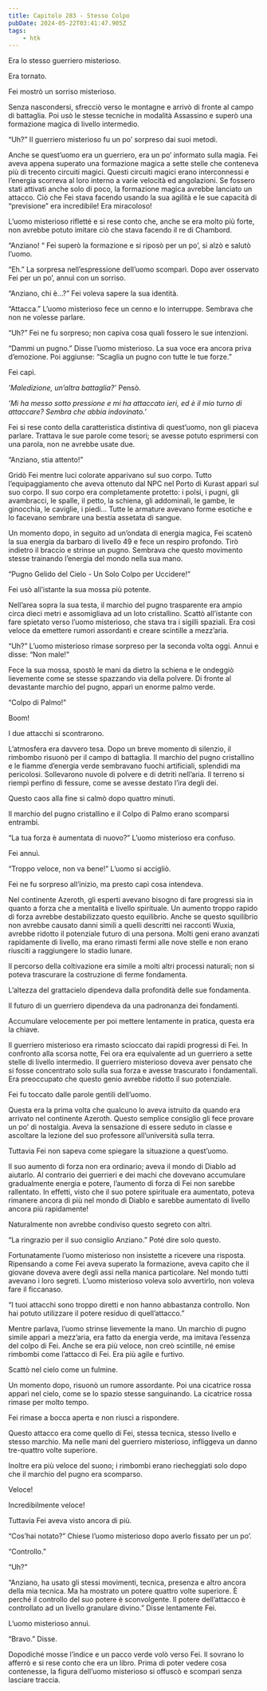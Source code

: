 ```yaml
---
title: Capitolo 283 - Stesso Colpo
pubDate: 2024-05-22T03:41:47.905Z
tags:
    - htk
---
```


Era lo stesso guerriero misterioso.

Era tornato.

Fei mostrò un sorriso misterioso.

Senza nascondersi, sfrecciò verso le montagne e arrivò di fronte al campo di battaglia. Poi usò le stesse tecniche in modalità Assassino e superò una formazione magica di livello intermedio.

“Uh?” Il guerriero misterioso fu un po’ sorpreso dai suoi metodi.

Anche se quest’uomo era un guerriero, era un po’ informato sulla magia. Fei aveva appena superato una formazione magica a sette stelle che conteneva più di trecento circuiti magici. Questi circuiti magici erano interconnessi e l’energia scorreva al loro interno a varie velocità ed angolazioni. Se fossero stati attivati anche solo di poco, la formazione magica avrebbe lanciato un attacco. Ciò che Fei stava facendo usando la sua agilità e le sue capacità di “previsione” era incredibile! Era miracoloso!

L’uomo misterioso rifletté e si rese conto che, anche se era molto più forte, non avrebbe potuto imitare ciò che stava facendo il re di Chambord.

“Anziano! “ Fei superò la formazione e si riposò per un po’, si alzò e salutò l’uomo.

“Eh.” La sorpresa nell’espressione dell’uomo scomparì. Dopo aver osservato Fei per un po’, annuì con un sorriso.

“Anziano, chi è…?” Fei voleva sapere la sua identità.

“Attacca.” L’uomo misterioso fece un cenno e lo interruppe. Sembrava che non ne volesse parlare.

“Uh?” Fei ne fu sorpreso; non capiva cosa quali fossero le sue intenzioni.

“Dammi un pugno.” Disse l’uomo misterioso. La sua voce era ancora priva d’emozione. Poi aggiunse: “Scaglia un pugno con tutte le tue forze.”

Fei capì.

<em>’Maledizione, un’altra battaglia?’</em> Pensò.

<em>’Mi ha messo sotto pressione e mi ha attaccato ieri, ed è il mio turno di attaccare? Sembra che abbia indovinato.’</em>

Fei si rese conto della caratteristica distintiva di quest’uomo, non gli piaceva parlare. Trattava le sue parole come tesori; se avesse potuto esprimersi con una parola, non ne avrebbe usate due.

“Anziano, stia attento!”

Gridò Fei mentre luci colorate apparivano sul suo corpo. Tutto l’equipaggiamento che aveva ottenuto dal NPC nel Porto di Kurast apparì sul suo corpo. Il suo corpo era completamente protetto: i polsi, i pugni, gli avambracci, le spalle, il petto, la schiena, gli addominali, le gambe, le ginocchia, le caviglie, i piedi… Tutte le armature avevano forme esotiche e lo facevano sembrare una bestia assetata di sangue.

Un momento dopo, in seguito ad un’ondata di energia magica, Fei scatenò la sua energia da barbaro di livello 49 e fece un respiro profondo. Tirò indietro il braccio e strinse un pugno. Sembrava che questo movimento stesse trainando l’energia del mondo nella sua mano.

“Pugno Gelido del Cielo - Un Solo Colpo per Uccidere!”

Fei usò all’istante la sua mossa più potente.

Nell’area sopra la sua testa, il marchio del pugno trasparente era ampio circa dieci metri e assomigliava ad un loto cristallino. Scattò all’istante con fare spietato verso l’uomo misterioso, che stava tra i sigilli spaziali. Era così veloce da emettere rumori assordanti e creare scintille a mezz’aria.

“Uh?” L’uomo misterioso rimase sorpreso per la seconda volta oggi. Annuì e disse: “Non male!”

Fece la sua mossa, spostò le mani da dietro la schiena e le ondeggiò lievemente come se stesse spazzando via della polvere. Di fronte al devastante marchio del pugno, apparì un enorme palmo verde.

“Colpo di Palmo!”

Boom!

I due attacchi si scontrarono.

L’atmosfera era davvero tesa. Dopo un breve momento di silenzio, il rimbombo risuonò per il campo di battaglia. Il marchio del pugno cristallino e le fiamme d’energia verde sembravano fuochi artificiali, splendidi ma pericolosi. Sollevarono nuvole di polvere e di detriti nell’aria. Il terreno si riempì perfino di fessure, come se avesse destato l’ira degli dei.

Questo caos alla fine si calmò dopo quattro minuti.


Il marchio del pugno cristallino e il Colpo di Palmo erano scomparsi entrambi.

“La tua forza è aumentata di nuovo?” L’uomo misterioso era confuso.

Fei annuì.

“Troppo veloce, non va bene!” L’uomo si accigliò.

Fei ne fu sorpreso all’inizio, ma presto capì cosa intendeva.

Nel continente Azeroth, gli esperti avevano bisogno di fare progressi sia in quanto a forza che a mentalità e livello spirituale. Un aumento troppo rapido di forza avrebbe destabilizzato questo equilibrio. Anche se questo squilibrio non avrebbe causato danni simili a quelli descritti nei racconti Wuxia, avrebbe ridotto il potenziale futuro di una persona. Molti geni erano avanzati rapidamente di livello, ma erano rimasti fermi alle nove stelle e non erano riusciti a raggiungere lo stadio lunare.

Il percorso della coltivazione era simile a molti altri processi naturali; non si poteva trascurare la costruzione di ferme fondamenta.

L’altezza del grattacielo dipendeva dalla profondità delle sue fondamenta.

Il futuro di un guerriero dipendeva da una padronanza dei fondamenti.

Accumulare velocemente per poi mettere lentamente in pratica, questa era la chiave.

Il guerriero misterioso era rimasto scioccato dai rapidi progressi di Fei. In confronto alla scorsa notte, Fei ora era equivalente ad un guerriero a sette stelle di livello intermedio. Il guerriero misterioso doveva aver pensato che si fosse concentrato solo sulla sua forza e avesse trascurato i fondamentali. Era preoccupato che questo genio avrebbe ridotto il suo potenziale.

Fei fu toccato dalle parole gentili dell’uomo.

Questa era la prima volta che qualcuno lo aveva istruito da quando era arrivato nel continente Azeroth. Questo semplice consiglio gli fece provare un po’ di nostalgia. Aveva la sensazione di essere seduto in classe e ascoltare la lezione del suo professore all’università sulla terra.

Tuttavia Fei non sapeva come spiegare la situazione a quest’uomo.

Il suo aumento di forza non era ordinario; aveva il mondo di Diablo ad aiutarlo. Al contrario dei guerrieri e dei machi che dovevano accumulare gradualmente energia e potere, l’aumento di forza di Fei non sarebbe rallentato. In effetti, visto che il suo potere spirituale era aumentato, poteva rimanere ancora di più nel mondo di Diablo e sarebbe aumentato di livello ancora più rapidamente!

Naturalmente non avrebbe condiviso questo segreto con altri.

“La ringrazio per il suo consiglio Anziano.” Poté dire solo questo.

Fortunatamente l’uomo misterioso non insistette a ricevere una risposta. Ripensando a come Fei aveva superato la formazione, aveva capito che il giovane doveva avere degli assi nella manica particolare. Nel mondo tutti avevano i loro segreti. L’uomo misterioso voleva solo avvertirlo, non voleva fare il ficcanaso.

“I tuoi attacchi sono troppo diretti e non hanno abbastanza controllo. Non hai potuto utilizzare il potere residuo di quell’attacco.”

Mentre parlava, l’uomo strinse lievemente la mano. Un marchio di pugno simile apparì a mezz’aria, era fatto da energia verde, ma imitava l’essenza del colpo di Fei. Anche se era più veloce, non creò scintille, né emise rimbombi come l’attacco di Fei. Era più agile e furtivo.

Scattò nel cielo come un fulmine.

Un momento dopo, risuonò un rumore assordante. Poi una cicatrice rossa apparì nel cielo, come se lo spazio stesse sanguinando. La cicatrice rossa rimase per molto tempo.

Fei rimase a bocca aperta e non riuscì a rispondere.

Questo attacco era come quello di Fei, stessa tecnica, stesso livello e stesso marchio. Ma nelle mani del guerriero misterioso, infliggeva un danno tre-quattro volte superiore.

Inoltre era più veloce del suono; i rimbombi erano riecheggiati solo dopo che il marchio del pugno era scomparso.

Veloce!

Incredibilmente veloce!

Tuttavia Fei aveva visto ancora di più.

“Cos’hai notato?” Chiese l’uomo misterioso dopo averlo fissato per un po’.

“Controllo.”

“Uh?”

“Anziano, ha usato gli stessi movimenti, tecnica, presenza e altro ancora della mia tecnica. Ma ha mostrato un potere quattro volte superiore. È perché il controllo del suo potere è sconvolgente. Il potere dell’attacco è controllato ad un livello granulare divino.” Disse lentamente Fei.

L’uomo misterioso annuì.

“Bravo.” Disse.

Dopodiché mosse l’indice e un pacco verde volò verso Fei. Il sovrano lo afferrò e si rese conto che era un libro. Prima di poter vedere cosa contenesse, la figura dell’uomo misterioso si offuscò e scomparì senza lasciare traccia.



